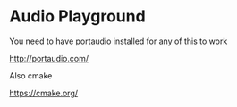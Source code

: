 # Audio Playground

You need to have portaudio installed for any of this to work

http://portaudio.com/

Also cmake

https://cmake.org/